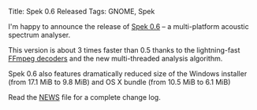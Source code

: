 Title: Spek 0.6 Released
Tags: GNOME, Spek

I'm happy to announce the release of [Spek 0.6][] – a multi-platform
acoustic spectrum analyser.

This version is about 3 times faster than 0.5 thanks to the
lightning-fast [FFmpeg decoders][] and the new multi-threaded analysis
algorithm.

Spek 0.6 also features dramatically reduced size of the Windows
installer (from 17.1 MiB to 9.8 MiB) and OS X bundle (from 10.5 MiB to
6.1 MiB)

Read the [NEWS][] file for a complete change log.

  [Spek 0.6]: http://www.spek-project.org/
  [FFmpeg decoders]: http://versia.com/2010/07/04/gstreamer-ffmpeg-and-spek/
  [NEWS]: http://gitorious.org/spek/spek/blobs/0.6/NEWS
